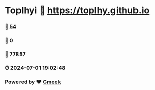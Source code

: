 # Toplhyi :link: https://toplhy.github.io 
### :page_facing_up: [54](https://toplhy.github.io/tag.html) 
### :speech_balloon: 0 
### :hibiscus: 77857 
### :alarm_clock: 2024-07-01 19:02:48 
### Powered by :heart: [Gmeek](https://github.com/Meekdai/Gmeek)
